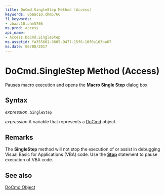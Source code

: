```yaml
---
title: DoCmd.SingleStep Method (Access)
keywords: vbaac10.chm5766
f1_keywords:
- vbaac10.chm5766
ms.prod: access
api_name:
- Access.DoCmd.SingleStep
ms.assetid: fa355661-9605-9477-15f6-10f0a163ba67
ms.date: 06/08/2017
---
```



# DoCmd.SingleStep Method (Access)

Pauses macro execution and opens the  **Macro Single Step** dialog box.


## Syntax

_expression_. `SingleStep`

_expression_ A variable that represents a [DoCmd](Access.DoCmd.md) object.


## Remarks

The  **SingleStep** method will not stop the execution of or assist in debugging Visual Basic for Applications (VBA) code. Use the **[Stop](../language/reference/User-Interface-Help/stop-statement.md)** statement to pause execution of VBA code.


## See also


[DoCmd Object](Access.DoCmd.md)

